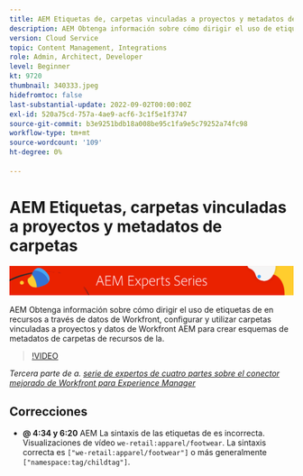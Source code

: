 ```yaml
---
title: AEM Etiquetas de, carpetas vinculadas a proyectos y metadatos de carpetas para el conector mejorado de Workfront AEM para la creación de
description: AEM Obtenga información sobre cómo dirigir el uso de etiquetas de en recursos a través de datos de Workfront, utilizar carpetas vinculadas a proyectos y datos de Workfront AEM para crear esquemas de metadatos de carpetas de recursos de la.
version: Cloud Service
topic: Content Management, Integrations
role: Admin, Architect, Developer
level: Beginner
kt: 9720
thumbnail: 340333.jpeg
hidefromtoc: false
last-substantial-update: 2022-09-02T00:00:00Z
exl-id: 520a75cd-757a-4ae9-acf6-3c1f5e1f3747
source-git-commit: b3e9251bdb18a008be95c1fa9e5c79252a74fc98
workflow-type: tm+mt
source-wordcount: '109'
ht-degree: 0%

---
```


# AEM Etiquetas, carpetas vinculadas a proyectos y metadatos de carpetas

![AEM Serie de expertos de](./assets/banner.png)

AEM Obtenga información sobre cómo dirigir el uso de etiquetas de en recursos a través de datos de Workfront, configurar y utilizar carpetas vinculadas a proyectos y datos de Workfront AEM para crear esquemas de metadatos de carpetas de recursos de la.

>[!VIDEO](https://video.tv.adobe.com/v/340333?quality=12&learn=on)

_Tercera parte de a. [serie de expertos de cuatro partes sobre el conector mejorado de Workfront para Experience Manager](./overview.md)_

## Correcciones

+ __@ 4:34 y 6:20__ AEM La sintaxis de las etiquetas de es incorrecta. Visualizaciones de vídeo `we-retail:apparel/footwear`. La sintaxis correcta es `["we-retail:apparel/footwear"]` o más generalmente `["namespace:tag/childtag"]`.
